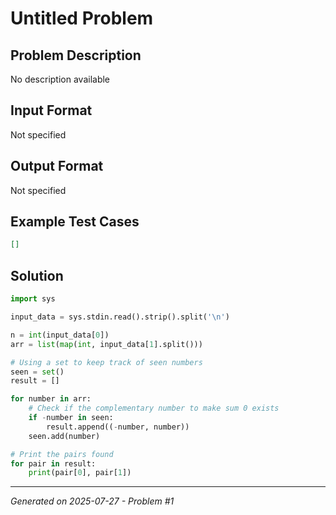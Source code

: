 # Untitled Problem

## Problem Description
No description available

## Input Format
Not specified

## Output Format
Not specified

## Example Test Cases
```json
[]
```

## Solution
```python
import sys

input_data = sys.stdin.read().strip().split('\n')

n = int(input_data[0])
arr = list(map(int, input_data[1].split()))

# Using a set to keep track of seen numbers
seen = set()
result = []

for number in arr:
    # Check if the complementary number to make sum 0 exists
    if -number in seen:
        result.append((-number, number))
    seen.add(number)

# Print the pairs found
for pair in result:
    print(pair[0], pair[1])
```

---
*Generated on 2025-07-27 - Problem #1*